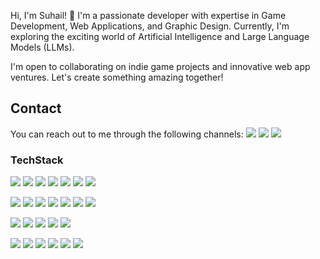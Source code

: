 Hi, I'm Suhail! 👋 I'm a passionate developer with expertise in Game Development, Web Applications, and Graphic Design. Currently, I'm exploring the exciting world of Artificial Intelligence and Large Language Models (LLMs).

I'm open to collaborating on indie game projects and innovative web app ventures. Let's create something amazing together! 

## Contact
You can reach out to me through the following channels:
[![](https://img.shields.io/badge/Gmail-D14836?style=for-the-badge&logo=gmail&logoColor=white)](mailto:suhail.unofficial@gmail.com)
[![](https://img.shields.io/badge/website-000000?style=for-the-badge&logo=About.me&logoColor=white)](https://suhail-sujaudeen.netlify.app/)
[![](https://img.shields.io/badge/LinkedIn-0077B5?style=for-the-badge&logo=linkedin&logoColor=white)](https://www.linkedin.com/in/suhail-sujaudeen/)


### TechStack
[![](https://img.shields.io/badge/Unity-100000?style=for-the-badge&logo=unity&logoColor=white)](#)
[![](https://img.shields.io/badge/-Unreal%20Engine-313131?style=for-the-badge&logo=unreal-engine&logoColor=white)](#)
[![](https://img.shields.io/badge/Godot-478CBF?style=for-the-badge&logo=GodotEngine&logoColor=white)](#)
[![](https://img.shields.io/badge/Python-FFD43B?style=for-the-badge&logo=python&logoColor=blue)](#)
[![](https://img.shields.io/badge/C%23-239120?style=for-the-badge&logo=csharp&logoColor=white)](#)
[![](https://img.shields.io/badge/C%2B%2B-00599C?style=for-the-badge&logo=c%2B%2B&logoColor=white)](#)
[![](https://img.shields.io/badge/C-00599C?style=for-the-badge&logo=c&logoColor=white)](#)

[![](https://img.shields.io/badge/HTML5-E34F26?style=for-the-badge&logo=html5&logoColor=white)](#)
[![](https://img.shields.io/badge/CSS3-1572B6?style=for-the-badge&logo=css3&logoColor=white)](#)
[![](https://img.shields.io/badge/JavaScript-323330?style=for-the-badge&logo=javascript&logoColor=F7DF1E)](#)
[![](https://img.shields.io/badge/React-20232A?style=for-the-badge&logo=react&logoColor=61DAFB)](#)
[![](https://img.shields.io/badge/next%20js-000000?style=for-the-badge&logo=nextdotjs&logoColor=white)](#)
[![](https://img.shields.io/badge/json-5E5C5C?style=for-the-badge&logo=json&logoColor=white)](#)
[![](https://img.shields.io/badge/Bootstrap-563D7C?style=for-the-badge&logo=bootstrap&logoColor=white)](#)

[![](https://img.shields.io/badge/Flask-000000?style=for-the-badge&logo=flask&logoColor=white)](#)
[![](https://img.shields.io/badge/OpenCV-27338e?style=for-the-badge&logo=OpenCV&logoColor=white)](#)
[![](https://img.shields.io/badge/MySQL-005C84?style=for-the-badge&logo=mysql&logoColor=white)](#)
[![](https://img.shields.io/badge/MongoDB-4EA94B?style=for-the-badge&logo=mongodb&logoColor=white)](#)
[![](https://img.shields.io/badge/phpmyadmin-6C78AF?style=for-the-badge&logo=phpmyadmin&logoColor=white)](#)

[![](https://img.shields.io/badge/GIT-E44C30?style=for-the-badge&logo=git&logoColor=white)](#)
[![](https://img.shields.io/badge/GitHub-100000?style=for-the-badge&logo=github&logoColor=white)](#)
[![](https://img.shields.io/badge/Docker-2CA5E0?style=for-the-badge&logo=docker&logoColor=white)](#)
[![](https://img.shields.io/badge/Jira-0052CC?style=for-the-badge&logo=Jira&logoColor=white)](#)
[![](https://img.shields.io/badge/Google%20Analytics-E37400?style=for-the-badge&logo=google%20analytics&logoColor=white)](#)
[![](https://img.shields.io/badge/Notion-000000?style=for-the-badge&logo=notion&logoColor=white)](#)